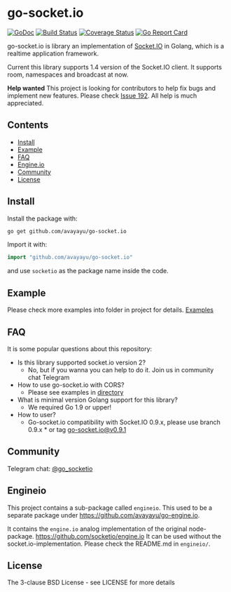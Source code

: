# go-socket.io

[![GoDoc](http://godoc.org/github.com/avayayu/go-socket.io?status.svg)](http://godoc.org/github.com/avayayu/go-socket.io) 
[![Build Status](https://travis-ci.org/avayayu/go-socket.io.svg)](https://travis-ci.org/avayayu/go-socket.io)
[![Coverage Status](https://coveralls.io/repos/github/avayayu/go-socket.io/badge.svg?branch=v1.4)](https://coveralls.io/github/avayayu/go-socket.io?branch=v1.4)
[![Go Report Card](https://goreportcard.com/badge/github.com/avayayu/go-socket.io)](https://goreportcard.com/report/github.com/avayayu/go-socket.io)

go-socket.io is library an implementation of [Socket.IO](http://socket.io) in Golang, which is a realtime application framework.

Current this library supports 1.4 version of the Socket.IO client. It supports room, namespaces and broadcast at now.

**Help wanted** This project is looking for contributors to help fix bugs and implement new features. Please check [Issue 192](https://github.com/avayayu/go-socket.io/issues/192). All help is much appreciated.

## Contents

- [Install](#install)
- [Example](#example)
- [FAQ](#faq)
- [Engine.io](#engineio)
- [Community](#community)
- [License](#license)

## Install

Install the package with:

```bash
go get github.com/avayayu/go-socket.io
```

Import it with:

```go
import "github.com/avayayu/go-socket.io"
```

and use `socketio` as the package name inside the code.

## Example

Please check more examples into folder in project for details. [Examples](https://github.com/avayayu/go-socket.io/tree/master/_example)

## FAQ

It is some popular questions about this repository: 

- Is this library supported socket.io version 2?
    - No, but if you wanna you can help to do it. Join us in community chat Telegram   
- How to use go-socket.io with CORS?
    - Please see examples in [directory](https://github.com/avayayu/go-socket.io/tree/master/_example)
- What is minimal version Golang support for this library?
    - We required Go 1.9 or upper!
- How to user?
    - Go-socket.io compatibility with Socket.IO 0.9.x, please use branch 0.9.x * or tag go-socket.io@v0.9.1

## Community

Telegram chat: [@go_socketio](https://t.me/go_socketio)

## Engineio

This project contains a sub-package called `engineio`. This used to be a separate package under https://github.com/avayayu/go-engine.io.

It contains the `engine.io` analog implementation of the original node-package. https://github.com/socketio/engine.io It can be used without the socket.io-implementation. Please check the README.md in `engineio/`.

## License

The 3-clause BSD License  - see LICENSE for more details
